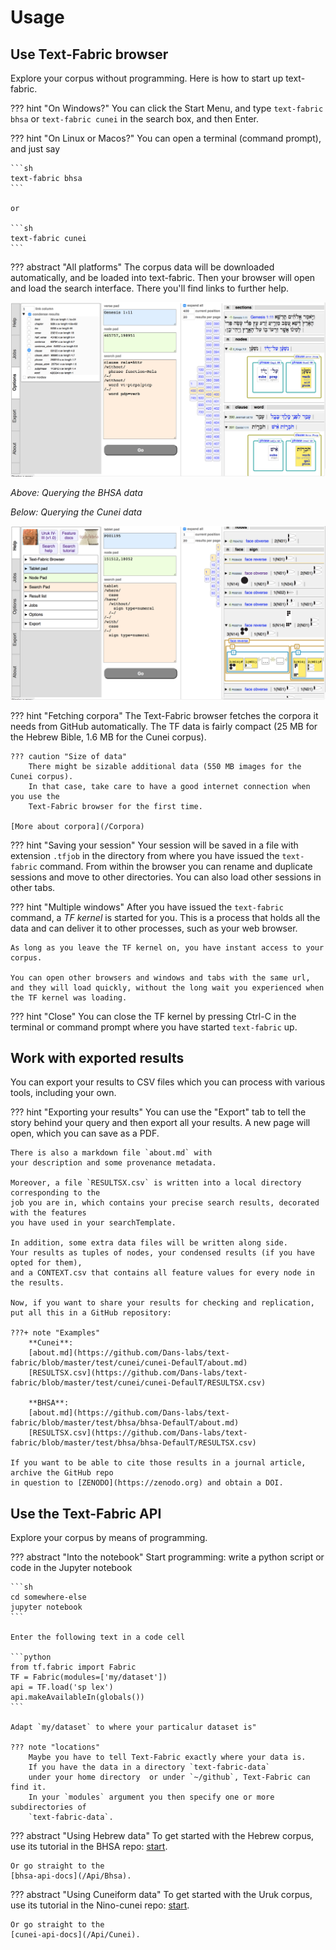 # Usage

## Use Text-Fabric browser

Explore your corpus without programming.
Here is how to start up text-fabric.

??? hint "On Windows?"
    You can click the Start Menu, and type `text-fabric bhsa` or `text-fabric cunei`
    in the search box, and then Enter.

??? hint "On Linux or Macos?"
    You can open a terminal (command prompt), and just say

    ```sh
    text-fabric bhsa
    ```

    or 

    ```sh
    text-fabric cunei
    ```

??? abstract "All platforms"
    The corpus data will be downloaded automatically,
    and be loaded into text-fabric.
    Then your browser will open and load the search interface.
    There you'll find links to further help.


![bhsa](/images/bhsa-app.png)

*Above: Querying the BHSA data*

*Below: Querying the Cunei data*

![cunei](/images/cunei-app.png)


??? hint "Fetching corpora"
    The Text-Fabric browser fetches the corpora it needs from GitHub automatically.
    The TF data is fairly compact (25 MB for the Hebrew Bible, 1.6 MB for the Cunei corpus).

    ??? caution "Size of data"
        There might be sizable additional data (550 MB images for the Cunei corpus).
        In that case, take care to have a good internet connection when you use the
        Text-Fabric browser for the first time.

    [More about corpora](/Corpora)

??? hint "Saving your session"
    Your session will be saved in a file with extension `.tfjob` in the directory
    from where you have issued the `text-fabric` command.
    From within the browser you can rename and duplicate sessions and move to
    other directories. You can also load other sessions in other tabs.

??? hint "Multiple windows"
    After you have issued the `text-fabric` command, a *TF kernel* is started for you.
    This is a process that holds all the data and can deliver it to other processes,
    such as your web browser.

    As long as you leave the TF kernel on, you have instant access to your corpus.

    You can open other browsers and windows and tabs with the same url,
    and they will load quickly, without the long wait you experienced when the TF kernel was loading.

??? hint "Close"
    You can close the TF kernel by pressing Ctrl-C in the terminal or command prompt where you have
    started `text-fabric` up.

## Work with exported results

You can export your results to CSV files which you can process with various tools,
including your own.

??? hint "Exporting your results"
    You can use the "Export" tab to tell the story behind your query and then export all your
    results. A new page will open, which you can save as a PDF.
    
    There is also a markdown file `about.md` with
    your description and some provenance metadata.

    Moreover, a file `RESULTSX.csv` is written into a local directory corresponding to the
    job you are in, which contains your precise search results, decorated with the features
    you have used in your searchTemplate.

    In addition, some extra data files will be written along side.
    Your results as tuples of nodes, your condensed results (if you have opted for them),
    and a CONTEXT.csv that contains all feature values for every node in the results.

    Now, if you want to share your results for checking and replication, put all this in a GitHub repository:

    ???+ note "Examples"
        **Cunei**:
        [about.md](https://github.com/Dans-labs/text-fabric/blob/master/test/cunei/cunei-DefaulT/about.md)
        [RESULTSX.csv](https://github.com/Dans-labs/text-fabric/blob/master/test/cunei/cunei-DefaulT/RESULTSX.csv)

        **BHSA**:
        [about.md](https://github.com/Dans-labs/text-fabric/blob/master/test/bhsa/bhsa-DefaulT/about.md)
        [RESULTSX.csv](https://github.com/Dans-labs/text-fabric/blob/master/test/bhsa/bhsa-DefaulT/RESULTSX.csv)

    If you want to be able to cite those results in a journal article, archive the GitHub repo
    in question to [ZENODO](https://zenodo.org) and obtain a DOI.

## Use the Text-Fabric API

Explore your corpus by means of programming.

??? abstract "Into the notebook"
    Start programming: write a python script or code in the Jupyter notebook

    ```sh
    cd somewhere-else
    jupyter notebook
    ```

    Enter the following text in a code cell

    ```python
    from tf.fabric import Fabric
    TF = Fabric(modules=['my/dataset'])
    api = TF.load('sp lex')
    api.makeAvailableIn(globals())
    ```

    Adapt `my/dataset` to where your particalur dataset is"

    ??? note "locations"
        Maybe you have to tell Text-Fabric exactly where your data is.
        If you have the data in a directory `text-fabric-data`
        under your home directory  or under `~/github`, Text-Fabric can find it.
        In your `modules` argument you then specify one or more subdirectories of
        `text-fabric-data`.

??? abstract "Using Hebrew data"
    To get started with the Hebrew corpus, use its tutorial in the BHSA repo:
    [start](http://nbviewer.jupyter.org/github/etcbc/bhsa/blob/master/tutorial/start.ipynb).

    Or go straight to the
    [bhsa-api-docs](/Api/Bhsa).

??? abstract "Using Cuneiform data"
    To get started with the Uruk corpus, use its tutorial in the Nino-cunei repo:
    [start](http://nbviewer.jupyter.org/github/nino-cunei/tutorials/blob/master/start.ipynb).

    Or go straight to the
    [cunei-api-docs](/Api/Cunei).

